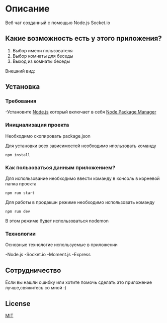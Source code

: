 # Описание
Веб чат созданный с помощью Node.js Socket.io

## Какие возможность есть у этого приложения?

1. Выбор имени пользователя
2. Выбор комнаты для беседы 
3. Выход из комнаты беседы

Внешний вид:


## Установка 

### Требования 

-Установите [Node.js] который включает в себя [Node Package Manager][npm]

### Инициализация проекта 

Необходимо скопировать package.json

Для установки всех зависимостей необходимо ипользовать команду 

```
npm install
```

### Как пользоваться данным приложением?

Для использование необходимо ввести команду в консоль в корневой папка проекта

```
npm run start
```

Для работы в продакшн режиме необходимо использовать команду

```
npm run dev
```
В этом режиме будет использоваться nodemon

### Технологии

Основные технологие используемые в приложении

-Node.js
-Socket.io
-Moment.js
-Express

## Сотрудничество

Если вы нашли ошибку или хотите помочь сделать это приложение лучше,свяжитесь со мной :)

## License
[MIT](https://choosealicense.com/licenses/mit/)

[node.js]: https://nodejs.org/
[npm]: https://www.npmjs.com/get-npm
